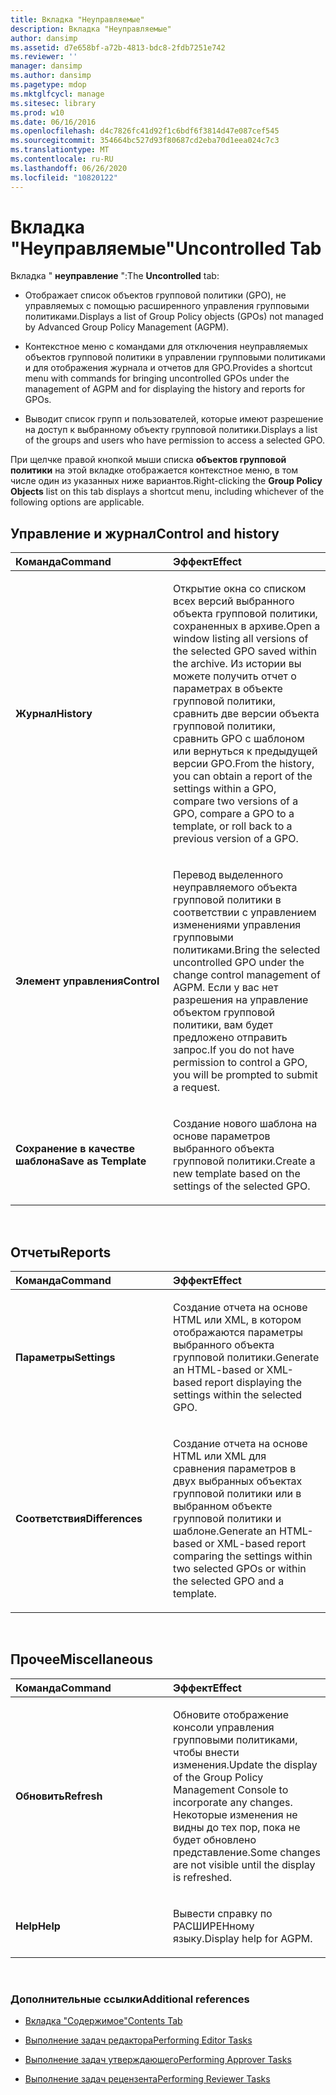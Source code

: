 ```yaml
---
title: Вкладка "Неуправляемые"
description: Вкладка "Неуправляемые"
author: dansimp
ms.assetid: d7e658bf-a72b-4813-bdc8-2fdb7251e742
ms.reviewer: ''
manager: dansimp
ms.author: dansimp
ms.pagetype: mdop
ms.mktglfcycl: manage
ms.sitesec: library
ms.prod: w10
ms.date: 06/16/2016
ms.openlocfilehash: d4c7826fc41d92f1c6bdf6f3814d47e087cef545
ms.sourcegitcommit: 354664bc527d93f80687cd2eba70d1eea024c7c3
ms.translationtype: MT
ms.contentlocale: ru-RU
ms.lasthandoff: 06/26/2020
ms.locfileid: "10820122"
---
```

# <span data-ttu-id="4103c-103">Вкладка "Неуправляемые"</span><span class="sxs-lookup"><span data-stu-id="4103c-103">Uncontrolled Tab</span></span>


<span data-ttu-id="4103c-104">Вкладка " **неуправление** ":</span><span class="sxs-lookup"><span data-stu-id="4103c-104">The **Uncontrolled** tab:</span></span>

-   <span data-ttu-id="4103c-105">Отображает список объектов групповой политики (GPO), не управляемых с помощью расширенного управления групповыми политиками.</span><span class="sxs-lookup"><span data-stu-id="4103c-105">Displays a list of Group Policy objects (GPOs) not managed by Advanced Group Policy Management (AGPM).</span></span>

-   <span data-ttu-id="4103c-106">Контекстное меню с командами для отключения неуправляемых объектов групповой политики в управлении групповыми политиками и для отображения журнала и отчетов для GPO.</span><span class="sxs-lookup"><span data-stu-id="4103c-106">Provides a shortcut menu with commands for bringing uncontrolled GPOs under the management of AGPM and for displaying the history and reports for GPOs.</span></span>

-   <span data-ttu-id="4103c-107">Выводит список групп и пользователей, которые имеют разрешение на доступ к выбранному объекту групповой политики.</span><span class="sxs-lookup"><span data-stu-id="4103c-107">Displays a list of the groups and users who have permission to access a selected GPO.</span></span>

<span data-ttu-id="4103c-108">При щелчке правой кнопкой мыши списка **объектов групповой политики** на этой вкладке отображается контекстное меню, в том числе один из указанных ниже вариантов.</span><span class="sxs-lookup"><span data-stu-id="4103c-108">Right-clicking the **Group Policy Objects** list on this tab displays a shortcut menu, including whichever of the following options are applicable.</span></span>

## <span data-ttu-id="4103c-109">Управление и журнал</span><span class="sxs-lookup"><span data-stu-id="4103c-109">Control and history</span></span>


<table>
<colgroup>
<col width="50%" />
<col width="50%" />
</colgroup>
<thead>
<tr class="header">
<th align="left"><span data-ttu-id="4103c-110">Команда</span><span class="sxs-lookup"><span data-stu-id="4103c-110">Command</span></span></th>
<th align="left"><span data-ttu-id="4103c-111">Эффект</span><span class="sxs-lookup"><span data-stu-id="4103c-111">Effect</span></span></th>
</tr>
</thead>
<tbody>
<tr class="odd">
<td align="left"><p><strong><span data-ttu-id="4103c-112">Журнал</span><span class="sxs-lookup"><span data-stu-id="4103c-112">History</span></span></strong></p></td>
<td align="left"><p><span data-ttu-id="4103c-113">Открытие окна со списком всех версий выбранного объекта групповой политики, сохраненных в архиве.</span><span class="sxs-lookup"><span data-stu-id="4103c-113">Open a window listing all versions of the selected GPO saved within the archive.</span></span> <span data-ttu-id="4103c-114">Из истории вы можете получить отчет о параметрах в объекте групповой политики, сравнить две версии объекта групповой политики, сравнить GPO с шаблоном или вернуться к предыдущей версии GPO.</span><span class="sxs-lookup"><span data-stu-id="4103c-114">From the history, you can obtain a report of the settings within a GPO, compare two versions of a GPO, compare a GPO to a template, or roll back to a previous version of a GPO.</span></span></p></td>
</tr>
<tr class="even">
<td align="left"><p><strong><span data-ttu-id="4103c-115">Элемент управления</span><span class="sxs-lookup"><span data-stu-id="4103c-115">Control</span></span></strong></p></td>
<td align="left"><p><span data-ttu-id="4103c-116">Перевод выделенного неуправляемого объекта групповой политики в соответствии с управлением изменениями управления групповыми политиками.</span><span class="sxs-lookup"><span data-stu-id="4103c-116">Bring the selected uncontrolled GPO under the change control management of AGPM.</span></span> <span data-ttu-id="4103c-117">Если у вас нет разрешения на управление объектом групповой политики, вам будет предложено отправить запрос.</span><span class="sxs-lookup"><span data-stu-id="4103c-117">If you do not have permission to control a GPO, you will be prompted to submit a request.</span></span></p></td>
</tr>
<tr class="odd">
<td align="left"><p><strong><span data-ttu-id="4103c-118">Сохранение в качестве шаблона</span><span class="sxs-lookup"><span data-stu-id="4103c-118">Save as Template</span></span></strong></p></td>
<td align="left"><p><span data-ttu-id="4103c-119">Создание нового шаблона на основе параметров выбранного объекта групповой политики.</span><span class="sxs-lookup"><span data-stu-id="4103c-119">Create a new template based on the settings of the selected GPO.</span></span></p></td>
</tr>
</tbody>
</table>

 

## <span data-ttu-id="4103c-120">Отчеты</span><span class="sxs-lookup"><span data-stu-id="4103c-120">Reports</span></span>


<table>
<colgroup>
<col width="50%" />
<col width="50%" />
</colgroup>
<thead>
<tr class="header">
<th align="left"><span data-ttu-id="4103c-121">Команда</span><span class="sxs-lookup"><span data-stu-id="4103c-121">Command</span></span></th>
<th align="left"><span data-ttu-id="4103c-122">Эффект</span><span class="sxs-lookup"><span data-stu-id="4103c-122">Effect</span></span></th>
</tr>
</thead>
<tbody>
<tr class="odd">
<td align="left"><p><strong><span data-ttu-id="4103c-123">Параметры</span><span class="sxs-lookup"><span data-stu-id="4103c-123">Settings</span></span></strong></p></td>
<td align="left"><p><span data-ttu-id="4103c-124">Создание отчета на основе HTML или XML, в котором отображаются параметры выбранного объекта групповой политики.</span><span class="sxs-lookup"><span data-stu-id="4103c-124">Generate an HTML-based or XML-based report displaying the settings within the selected GPO.</span></span></p></td>
</tr>
<tr class="even">
<td align="left"><p><strong><span data-ttu-id="4103c-125">Соответствия</span><span class="sxs-lookup"><span data-stu-id="4103c-125">Differences</span></span></strong></p></td>
<td align="left"><p><span data-ttu-id="4103c-126">Создание отчета на основе HTML или XML для сравнения параметров в двух выбранных объектах групповой политики или в выбранном объекте групповой политики и шаблоне.</span><span class="sxs-lookup"><span data-stu-id="4103c-126">Generate an HTML-based or XML-based report comparing the settings within two selected GPOs or within the selected GPO and a template.</span></span></p></td>
</tr>
</tbody>
</table>

 

## <span data-ttu-id="4103c-127">Прочее</span><span class="sxs-lookup"><span data-stu-id="4103c-127">Miscellaneous</span></span>


<table>
<colgroup>
<col width="50%" />
<col width="50%" />
</colgroup>
<thead>
<tr class="header">
<th align="left"><span data-ttu-id="4103c-128">Команда</span><span class="sxs-lookup"><span data-stu-id="4103c-128">Command</span></span></th>
<th align="left"><span data-ttu-id="4103c-129">Эффект</span><span class="sxs-lookup"><span data-stu-id="4103c-129">Effect</span></span></th>
</tr>
</thead>
<tbody>
<tr class="odd">
<td align="left"><p><strong><span data-ttu-id="4103c-130">Обновить</span><span class="sxs-lookup"><span data-stu-id="4103c-130">Refresh</span></span></strong></p></td>
<td align="left"><p><span data-ttu-id="4103c-131">Обновите отображение консоли управления групповыми политиками, чтобы внести изменения.</span><span class="sxs-lookup"><span data-stu-id="4103c-131">Update the display of the Group Policy Management Console to incorporate any changes.</span></span> <span data-ttu-id="4103c-132">Некоторые изменения не видны до тех пор, пока не будет обновлено представление.</span><span class="sxs-lookup"><span data-stu-id="4103c-132">Some changes are not visible until the display is refreshed.</span></span></p></td>
</tr>
<tr class="even">
<td align="left"><p><strong><span data-ttu-id="4103c-133">Help</span><span class="sxs-lookup"><span data-stu-id="4103c-133">Help</span></span></strong></p></td>
<td align="left"><p><span data-ttu-id="4103c-134">Вывести справку по РАСШИРЕНному языку.</span><span class="sxs-lookup"><span data-stu-id="4103c-134">Display help for AGPM.</span></span></p></td>
</tr>
</tbody>
</table>

 

### <span data-ttu-id="4103c-135">Дополнительные ссылки</span><span class="sxs-lookup"><span data-stu-id="4103c-135">Additional references</span></span>

-   [<span data-ttu-id="4103c-136">Вкладка "Содержимое"</span><span class="sxs-lookup"><span data-stu-id="4103c-136">Contents Tab</span></span>](contents-tab.md)

-   [<span data-ttu-id="4103c-137">Выполнение задач редактора</span><span class="sxs-lookup"><span data-stu-id="4103c-137">Performing Editor Tasks</span></span>](performing-editor-tasks.md)

-   [<span data-ttu-id="4103c-138">Выполнение задач утверждающего</span><span class="sxs-lookup"><span data-stu-id="4103c-138">Performing Approver Tasks</span></span>](performing-approver-tasks.md)

-   [<span data-ttu-id="4103c-139">Выполнение задач рецензента</span><span class="sxs-lookup"><span data-stu-id="4103c-139">Performing Reviewer Tasks</span></span>](performing-reviewer-tasks.md)

 

 





